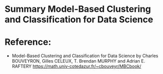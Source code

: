 # Summary Model-Based Clustering and Classification for Data Science
 
# Reference:

- Model-Based Clustering and Classification for Data Science by Charles BOUVEYRON, Gilles CELEUX, T. Brendan MURPHY and Adrian E. RAFTERY https://math.univ-cotedazur.fr/~cbouveyr/MBCbook/
